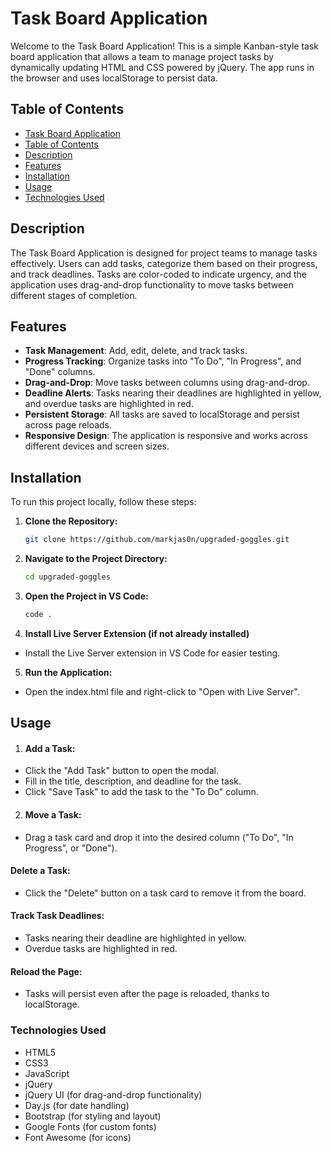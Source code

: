 # Task Board Application

Welcome to the Task Board Application! This is a simple Kanban-style task board application that allows a team to manage project tasks by dynamically updating HTML and CSS powered by jQuery. The app runs in the browser and uses localStorage to persist data.

## Table of Contents

- [Task Board Application](#task-board-application)
- [Table of Contents](#table-of-contents)
- [Description](#description)
- [Features](#features)
- [Installation](#installation)
- [Usage](#usage)
- [Technologies Used](#technologies-used)



## Description

The Task Board Application is designed for project teams to manage tasks effectively. Users can add tasks, categorize them based on their progress, and track deadlines. Tasks are color-coded to indicate urgency, and the application uses drag-and-drop functionality to move tasks between different stages of completion.

## Features

- **Task Management**: Add, edit, delete, and track tasks.
- **Progress Tracking**: Organize tasks into "To Do", "In Progress", and "Done" columns.
- **Drag-and-Drop**: Move tasks between columns using drag-and-drop.
- **Deadline Alerts**: Tasks nearing their deadlines are highlighted in yellow, and overdue tasks are highlighted in red.
- **Persistent Storage**: All tasks are saved to localStorage and persist across page reloads.
- **Responsive Design**: The application is responsive and works across different devices and screen sizes.

## Installation

To run this project locally, follow these steps:

1. **Clone the Repository:**
   ```bash
   git clone https://github.com/markjas0n/upgraded-goggles.git
2. **Navigate to the Project Directory:**
    ```bash
    cd upgraded-goggles
3. **Open the Project in VS Code:**
    ```bash
    code .
4. **Install Live Server Extension (if not already installed)**
  - Install the Live Server extension in VS Code for easier testing.
5. **Run the Application:**
- Open the index.html file and right-click to "Open with Live Server".

## Usage 
1. #### Add a Task:
- Click the "Add Task" button to open the modal.
- Fill in the title, description, and deadline for the task.
- Click "Save Task" to add the task to the "To Do" column.
2. #### Move a Task:
- Drag a task card and drop it into the desired column ("To Do", "In Progress", or "Done").
#### Delete a Task:
- Click the "Delete" button on a task card to remove it from the board.
#### Track Task Deadlines:
- Tasks nearing their deadline are highlighted in yellow.
- Overdue tasks are highlighted in red.
#### Reload the Page:
- Tasks will persist even after the page is reloaded, thanks to localStorage.

### Technologies Used

- HTML5
- CSS3
- JavaScript
- jQuery
- jQuery UI (for drag-and-drop functionality)
- Day.js (for date handling)
- Bootstrap (for styling and layout)
- Google Fonts (for custom fonts)
- Font Awesome (for icons)